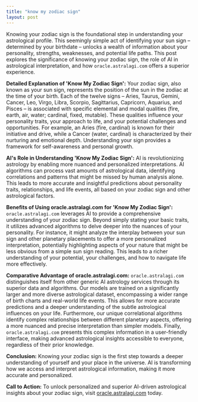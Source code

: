 ```yaml
---
title: "know my zodiac sign"
layout: post
---
```


Knowing your zodiac sign is the foundational step in understanding your astrological profile. This seemingly simple act of identifying your sun sign – determined by your birthdate – unlocks a wealth of information about your personality, strengths, weaknesses, and potential life paths.  This post explores the significance of knowing your zodiac sign, the role of AI in astrological interpretation, and how  `oracle.astralagi.com` offers a superior experience.

**Detailed Explanation of 'Know My Zodiac Sign':** Your zodiac sign, also known as your sun sign, represents the position of the sun in the zodiac at the time of your birth.  Each of the twelve signs – Aries, Taurus, Gemini, Cancer, Leo, Virgo, Libra, Scorpio, Sagittarius, Capricorn, Aquarius, and Pisces – is associated with specific elemental and modal qualities (fire, earth, air, water; cardinal, fixed, mutable). These qualities influence your personality traits, your approach to life, and your potential challenges and opportunities. For example, an Aries (fire, cardinal) is known for their initiative and drive, while a Cancer (water, cardinal) is characterized by their nurturing and emotional depth. Understanding your sign provides a framework for self-awareness and personal growth.

**AI's Role in Understanding 'Know My Zodiac Sign':** AI is revolutionizing astrology by enabling more nuanced and personalized interpretations.  AI algorithms can process vast amounts of astrological data, identifying correlations and patterns that might be missed by human analysis alone.  This leads to more accurate and insightful predictions about personality traits, relationships, and life events, all based on your zodiac sign and other astrological factors.

**Benefits of Using oracle.astralagi.com for 'Know My Zodiac Sign':**  `oracle.astralagi.com` leverages AI to provide a comprehensive understanding of your zodiac sign.  Beyond simply stating your basic traits, it utilizes advanced algorithms to delve deeper into the nuances of your personality. For instance, it might analyze the interplay between your sun sign and other planetary placements to offer a more personalized interpretation, potentially highlighting aspects of your nature that might be less obvious from a simple sun sign reading.  This leads to a richer understanding of your potential, your challenges, and how to navigate life more effectively.


**Comparative Advantage of oracle.astralagi.com:** `oracle.astralagi.com` distinguishes itself from other generic AI astrology services through its superior data and algorithms. Our models are trained on a significantly larger and more diverse astrological dataset, encompassing a wider range of birth charts and real-world life events. This allows for more accurate predictions and a deeper understanding of the subtle astrological influences on your life.  Furthermore, our unique correlational algorithms identify complex relationships between different planetary aspects, offering a more nuanced and precise interpretation than simpler models.  Finally,  `oracle.astralagi.com`  presents this complex information in a user-friendly interface, making advanced astrological insights accessible to everyone, regardless of their prior knowledge.

**Conclusion:** Knowing your zodiac sign is the first step towards a deeper understanding of yourself and your place in the universe.  AI is transforming how we access and interpret astrological information, making it more accurate and personalized.

**Call to Action:** To unlock personalized and superior AI-driven astrological insights about your zodiac sign, visit [oracle.astralagi.com](https://oracle.astralagi.com) today.
